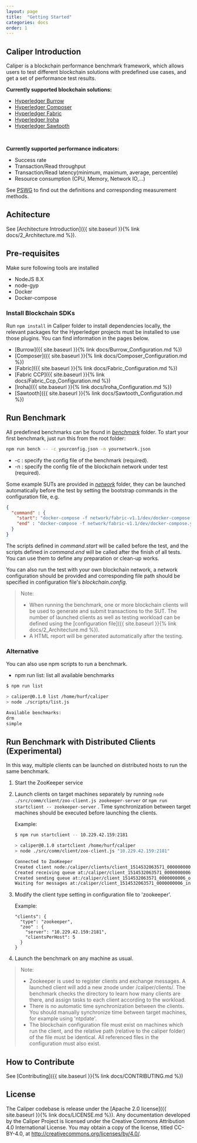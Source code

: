 ```yaml
---
layout: page
title:  "Getting Started"
categories: docs
order: 1
---
```


## Caliper Introduction

Caliper is a blockchain performance benchmark framework, which allows users to test different blockchain solutions with predefined use cases, and get a set of performance test results.

**Currently supported blockchain solutions:**
* [Hyperledger Burrow](https://github.com/hyperledger/burrow)
* [Hyperledger Composer](https://github.com/hyperledger/composer)
* [Hyperledger Fabric](https://github.com/hyperledger/fabric)
* [Hyperledger Iroha](https://github.com/hyperledger/iroha)
* [Hyperledger Sawtooth](https://github.com/hyperledger/sawtooth-core)

<br>

**Currently supported performance indicators:**
* Success rate
* Transaction/Read throughput
* Transaction/Read latency(minimum, maximum, average, percentile)
* Resource consumption (CPU, Memory, Network IO,...)

See [PSWG](https://wiki.hyperledger.org/groups/pswg/performance-and-scale-wg) to find out the definitions and corresponding measurement methods.  

## Achitecture
See [Architecture Introduction]({{ site.baseurl }}{% link docs/2_Architecture.md %}).

## Pre-requisites

Make sure following tools are installed
* NodeJS 8.X
* node-gyp
* Docker
* Docker-compose

### Install Blockchain SDKs

Run `npm install` in Caliper folder to install dependencies locally, the relevant packages for the Hyperledger projects must be installed to use those plugins. You can find information in the pages below.

- [Burrow]({{ site.baseurl }}{% link docs/Burrow_Configuration.md %})
- [Composer]({{ site.baseurl }}{% link docs/Composer_Configuration.md %})
- [Fabric]({{ site.baseurl }}{% link docs/Fabric_Configuration.md %})
- [Fabric CCP]({{ site.baseurl }}{% link docs/Fabric_Ccp_Configuration.md %})
- [Iroha]({{ site.baseurl }}{% link docs/Iroha_Configuration.md %})
- [Sawtooth]({{ site.baseurl }}{% link docs/Sawtooth_Configuration.md %})

## Run Benchmark

All predefined benchmarks can be found in [*benchmark*](https://github.com/hyperledger/caliper/tree/master/benchmark) folder.
To start your first benchmark, just run this from the root folder:
```bash
npm run bench -- -c yourconfig.json -n yournetwork.json
```
* -c : specify the config file of the benchmark (required).
* -n : specify the config file of the blockchain network under test (required).

Some example SUTs are provided in [*network*](https://github.com/hyperledger/caliper/tree/master/network) folder, they can be launched automatically before the test by setting the bootstrap commands in the configuration file, e.g.
```json
{
  "command" : {
    "start": "docker-compose -f network/fabric-v1.1/dev/docker-compose.yaml up -d",
    "end" : "docker-compose -f network/fabric-v1.1/dev/docker-compose.yaml down;docker rm $(docker ps -aq)"
  }
}
```
The scripts defined in *command.start* will be called before the test, and the scripts defined in *command.end* will be called after the finish of all tests. You can use them to define any preparation or clean-up works.  

You can also run the test with your own blockchain network, a network configuration should be provided and corresponding file path should be specified in  configuration file's *blockchain.config*.

> Note:
> * When running the benchmark, one or more blockchain clients will be used to generate and submit transactions to the SUT. The number of launched clients as well as testing workload can be defined using the [configuration file]({{ site.baseurl }}{% link docs/2_Architecture.md %}).  
> * A HTML report will be generated automatically after the testing.

### Alternative

You can also use npm scripts to run a benchmark.
* npm run list: list all available benchmarks

```bash
$ npm run list

> caliper@0.1.0 list /home/hurf/caliper
> node ./scripts/list.js

Available benchmarks:
drm
simple
```

## Run Benchmark with Distributed Clients (Experimental)

In this way, multiple clients can be launched on distributed hosts to run the same benchmark.

1. Start the ZooKeeper service
2. Launch clients on target machines separately by running `node ./src/comm/client/zoo-client.js zookeeper-server` or `npm run startclient -- zookeeper-server` . Time synchronization between target machines should be executed before launching the clients.  

    Example:
    ```bash
    $ npm run startclient -- 10.229.42.159:2181

    > caliper@0.1.0 startclient /home/hurf/caliper
    > node ./src/comm/client/zoo-client.js "10.229.42.159:2181"

    Connected to ZooKeeper
    Created client node:/caliper/clients/client_1514532063571_0000000006
    Created receiving queue at:/caliper/client_1514532063571_0000000006_in
    Created sending queue at:/caliper/client_1514532063571_0000000006_out
    Waiting for messages at:/caliper/client_1514532063571_0000000006_in......
    ```
3. Modify the client type setting in configuration file to 'zookeeper'.

    Example:
    ```
    "clients": {
      "type": "zookeeper",
      "zoo" : {
        "server": "10.229.42.159:2181",
        "clientsPerHost": 5
      }
    }
    ```

4. Launch the benchmark on any machine as usual.

> Note:
> * Zookeeper is used to register clients and exchange messages. A launched client will add a new znode under /caliper/clients/. The benchmark checks the directory to learn how many clients are there, and assign tasks to each client according to the workload.
> * There is no automatic time synchronization between the clients. You should manually synchronize time between target machines, for example using 'ntpdate'.
> * The blockchain configuration file must exist on machines which run the client, and the relative path (relative to the caliper folder) of the file must be identical. All referenced files in the configuration must also exist.   

## How to Contribute

See [Contributing]({{ site.baseurl }}{% link docs/CONTRIBUTING.md %})

## License
The Caliper codebase is release under the [Apache 2.0 license]({{ site.baseurl }}{% link docs/LICENSE.md %}). Any documentation developed by the Caliper Project is licensed under the Creative Commons Attribution 4.0 International License. You may obtain a copy of the license, titled CC-BY-4.0, at http://creativecommons.org/licenses/by/4.0/.
